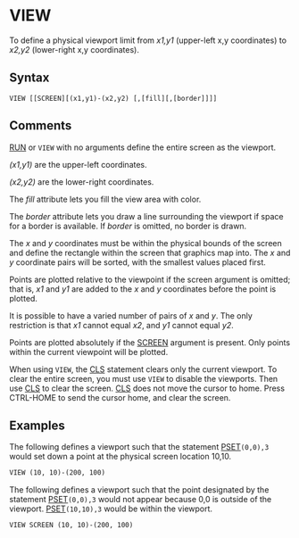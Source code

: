 # VIEW

To define a physical viewport limit from *x1,y1* (upper-left x,y coordinates) to *x2,y2* (lower-right x,y coordinates).

## Syntax

`VIEW [[SCREEN][(x1,y1)-(x2,y2) [,[fill][,[border]]]]`

## Comments

[RUN](RUN) or `VIEW` with no arguments define the entire screen as the viewport.

*(x1,y1)* are the upper-left coordinates.

*(x2,y2)* are the lower-right coordinates.

The *fill* attribute lets you fill the view area with color.

The *border* attribute lets you draw a line surrounding the viewport if space for a border is available. If *border* is omitted, no border is drawn.

The *x* and *y* coordinates must be within the physical bounds of the screen and define the rectangle within the screen that graphics map into. The *x* and *y* coordinate pairs will be sorted, with the smallest values placed first.

Points are plotted relative to the viewpoint if the screen argument is omitted; that is, *x1* and *y1* are added to the *x* and *y* coordinates before the point is plotted.

It is possible to have a varied number of pairs of *x* and *y*. The only restriction is that *x1* cannot equal *x2*, and *y1* cannot equal *y2*.

Points are plotted absolutely if the [SCREEN](SCREEN) argument is present. Only points within the current viewpoint will be plotted.

When using `VIEW`, the [CLS](CLS) statement clears only the current viewport. To clear the entire screen, you must use `VIEW` to disable the viewports. Then use [CLS](CLS) to clear the screen. [CLS](CLS) does not move the cursor to home. Press CTRL-HOME to send the cursor home, and clear the screen.

## Examples

The following defines a viewport such that the statement [PSET](PSET)`(0,0),3` would set down a point at the physical screen location 10,10.

```vb
VIEW (10, 10)-(200, 100)
```

The following defines a viewport such that the point designated by the statement [PSET](PSET)`(0,0),3` would not appear because 0,0 is outside of the viewport. [PSET](PSET)`(10,10),3` would be within the viewport.

```vb
VIEW SCREEN (10, 10)-(200, 100)
```
